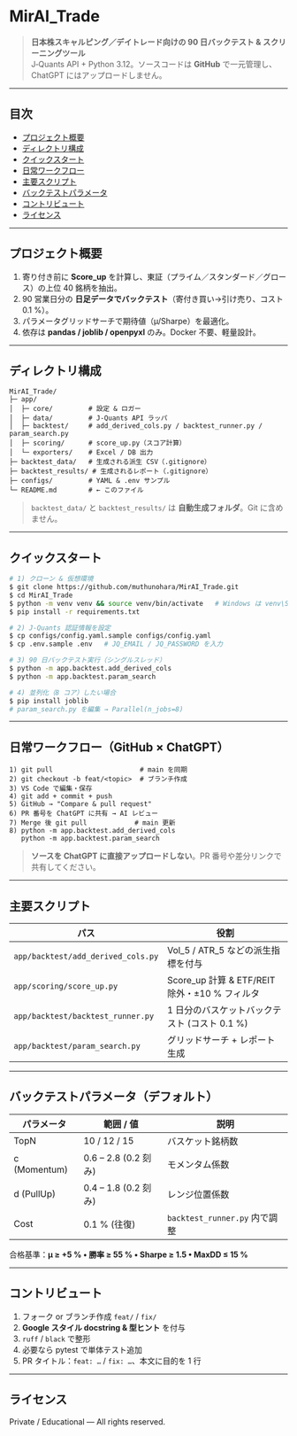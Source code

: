 # MirAI\_Trade

> **日本株スキャルピング／デイトレード向けの 90 日バックテスト & スクリーニングツール**\
> J‑Quants API + Python 3.12。ソースコードは **GitHub** で一元管理し、ChatGPT にはアップロードしません。

---

## 目次

- [プロジェクト概要](#プロジェクト概要)
- [ディレクトリ構成](#ディレクトリ構成)
- [クイックスタート](#クイックスタート)
- [日常ワークフロー](#日常ワークフロー)
- [主要スクリプト](#主要スクリプト)
- [バックテストパラメータ](#バックテストパラメータ)
- [コントリビュート](#コントリビュート)
- [ライセンス](#ライセンス)

---

## プロジェクト概要

1. 寄り付き前に **Score\_up** を計算し、東証（プライム／スタンダード／グロース）の上位 40 銘柄を抽出。
2. 90 営業日分の **日足データでバックテスト**（寄付き買い→引け売り、コスト 0.1 %）。
3. パラメータグリッドサーチで期待値（μ/Sharpe）を最適化。
4. 依存は **pandas / joblib / openpyxl** のみ。Docker 不要、軽量設計。

---

## ディレクトリ構成

```text
MirAI_Trade/
├─ app/
│  ├─ core/         # 設定 & ロガー
│  ├─ data/         # J‑Quants API ラッパ
│  ├─ backtest/     # add_derived_cols.py / backtest_runner.py / param_search.py
│  ├─ scoring/      # score_up.py（スコア計算）
│  └─ exporters/    # Excel / DB 出力
├─ backtest_data/   # 生成される派生 CSV（.gitignore）
├─ backtest_results/ # 生成されるレポート（.gitignore）
├─ configs/         # YAML & .env サンプル
└─ README.md        # ← このファイル
```

> `backtest_data/` と `backtest_results/` は **自動生成フォルダ**。Git に含めません。

---

## クイックスタート

```bash
# 1) クローン & 仮想環境
$ git clone https://github.com/muthunohara/MirAI_Trade.git
$ cd MirAI_Trade
$ python -m venv venv && source venv/bin/activate   # Windows は venv\Scripts\activate
$ pip install -r requirements.txt

# 2) J‑Quants 認証情報を設定
$ cp configs/config.yaml.sample configs/config.yaml
$ cp .env.sample .env   # JQ_EMAIL / JQ_PASSWORD を入力

# 3) 90 日バックテスト実行（シングルスレッド）
$ python -m app.backtest.add_derived_cols
$ python -m app.backtest.param_search

# 4) 並列化（8 コア）したい場合
$ pip install joblib
# param_search.py を編集 → Parallel(n_jobs=8)
```

---

## 日常ワークフロー（GitHub × ChatGPT）

```text
1) git pull                      # main を同期
2) git checkout -b feat/<topic>  # ブランチ作成
3) VS Code で編集・保存
4) git add + commit + push
5) GitHub → "Compare & pull request"
6) PR 番号を ChatGPT に共有 → AI レビュー
7) Merge 後 git pull            # main 更新
8) python -m app.backtest.add_derived_cols
   python -m app.backtest.param_search
```

> **ソースを ChatGPT に直接アップロードしない**。PR 番号や差分リンクで共有してください。

---

## 主要スクリプト

| パス                                 | 役割                                    |
| ---------------------------------- | ------------------------------------- |
| `app/backtest/add_derived_cols.py` | Vol\_5 / ATR\_5 などの派生指標を付与            |
| `app/scoring/score_up.py`          | Score\_up 計算 & ETF/REIT 除外・±10 % フィルタ |
| `app/backtest/backtest_runner.py`  | 1 日分のバスケットバックテスト (コスト 0.1 %)          |
| `app/backtest/param_search.py`     | グリッドサーチ + レポート生成                      |

---

## バックテストパラメータ（デフォルト）

| パラメータ        | 範囲 / 値             | 説明                        |
| ------------ | ------------------ | ------------------------- |
| TopN         | 10 / 12 / 15       | バスケット銘柄数                  |
| c (Momentum) | 0.6 – 2.8 (0.2 刻み) | モメンタム係数                   |
| d (PullUp)   | 0.4 – 1.8 (0.2 刻み) | レンジ位置係数                   |
| Cost         | 0.1 % (往復)         | `backtest_runner.py` 内で調整 |

合格基準：**μ ≥ +5 % • 勝率 ≥ 55 % • Sharpe ≥ 1.5 • MaxDD ≤ 15 %**

---

## コントリビュート

1. フォーク or ブランチ作成 `feat/` / `fix/`
2. **Google スタイル docstring & 型ヒント** を付与
3. `ruff` / `black` で整形
4. 必要なら pytest で単体テスト追加
5. PR タイトル：`feat: …` / `fix: …`、本文に目的を 1 行

---

## ライセンス

Private / Educational — All rights reserved.

